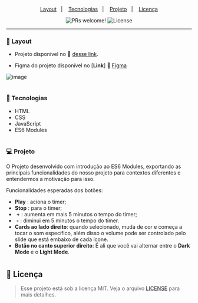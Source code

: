 <p align="center">
  <a href="#-layout">Layout</a>&nbsp;&nbsp;&nbsp;|&nbsp;&nbsp;&nbsp;
  <a href="#-tecnologias">Tecnologias</a>&nbsp;&nbsp;&nbsp;|&nbsp;&nbsp;&nbsp;
  <a href="#-projeto">Projeto</a>&nbsp;&nbsp;&nbsp;|&nbsp;&nbsp;&nbsp;
  <a href="#memo-licença">Licença</a>
</p>

<p align="center">
 <img src="https://img.shields.io/static/v1?label=PRs&message=welcome&color=49AA26&labelColor=000000" alt="PRs welcome!" />

  <img alt="License" src="https://img.shields.io/static/v1?label=license&message=MIT&color=49AA26&labelColor=000000">
</p>

---

### 🔖 Layout

- Projeto disponível no 🔗 [desse link](https://luizgmachado.github.io/FocusTime/). 

- Figma do projeto disponível no [**Link**] 🔗 [Figma](https://www.figma.com/file/XoEy9LwIv3snZntgVqXgbA/Stage-05---Dark-Mode-FocusTimer-(Copy)?node-id=0%3A1&t=D6mSRBpsFyY6dX6H-0)

![image](https://user-images.githubusercontent.com/108701750/204933068-1e82d810-241a-4b1d-b755-92c9b90b455c.png)

#

### 🚀 Tecnologias

- HTML
- CSS
- JavaScript 
- ES6 Modules

#

### 💻 Projeto

O Projeto desenvolvido com introdução ao ES6 Modules, exportando as principais funcionalidades do nosso projeto para contextos diferentes e entendermos a motivação para isso.

Funcionalidades esperadas dos botões:

- **Play**  : aciona o timer;
- **Stop**  : para o timer;
- ​    **\+**    : aumenta em mais 5 minutos o tempo do timer;
- ​    **\-**    : diminui em 5 minutos o tempo do timer.
- **Cards ao lado direito**: quando selecionado, muda de cor e começa a tocar o som específico, além disso o volume pode ser controlado pelo slide que está embaixo de cada ícone.
- **Botão no canto superior direito**: É ali que você vai alternar entre o **Dark Mode** e o **Light Mode**.

#

## :memo: Licença

> Esse projeto está sob a licença MIT. Veja o arquivo [LICENSE](.github/LICENSE.md) para mais detalhes.

